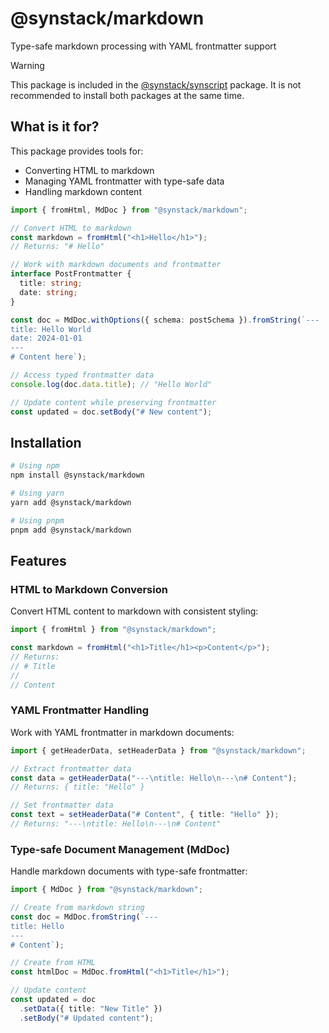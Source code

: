 # @synstack/markdown

Type-safe markdown processing with YAML frontmatter support

> [!WARNING]
> This package is included in the [@synstack/synscript](https://github.com/pAIrprogio/synscript) package. It is not recommended to install both packages at the same time.

## What is it for?

This package provides tools for:

- Converting HTML to markdown
- Managing YAML frontmatter with type-safe data
- Handling markdown content

```typescript
import { fromHtml, MdDoc } from "@synstack/markdown";

// Convert HTML to markdown
const markdown = fromHtml("<h1>Hello</h1>");
// Returns: "# Hello"

// Work with markdown documents and frontmatter
interface PostFrontmatter {
  title: string;
  date: string;
}

const doc = MdDoc.withOptions({ schema: postSchema }).fromString(`---
title: Hello World
date: 2024-01-01
---
# Content here`);

// Access typed frontmatter data
console.log(doc.data.title); // "Hello World"

// Update content while preserving frontmatter
const updated = doc.setBody("# New content");
```

## Installation

```bash
# Using npm
npm install @synstack/markdown

# Using yarn
yarn add @synstack/markdown

# Using pnpm
pnpm add @synstack/markdown
```

## Features

### HTML to Markdown Conversion

Convert HTML content to markdown with consistent styling:

```typescript
import { fromHtml } from "@synstack/markdown";

const markdown = fromHtml("<h1>Title</h1><p>Content</p>");
// Returns:
// # Title
//
// Content
```

### YAML Frontmatter Handling

Work with YAML frontmatter in markdown documents:

```typescript
import { getHeaderData, setHeaderData } from "@synstack/markdown";

// Extract frontmatter data
const data = getHeaderData("---\ntitle: Hello\n---\n# Content");
// Returns: { title: "Hello" }

// Set frontmatter data
const text = setHeaderData("# Content", { title: "Hello" });
// Returns: "---\ntitle: Hello\n---\n# Content"
```

### Type-safe Document Management (MdDoc)

Handle markdown documents with type-safe frontmatter:

```typescript
import { MdDoc } from "@synstack/markdown";

// Create from markdown string
const doc = MdDoc.fromString(`---
title: Hello
---
# Content`);

// Create from HTML
const htmlDoc = MdDoc.fromHtml("<h1>Title</h1>");

// Update content
const updated = doc
  .setData({ title: "New Title" })
  .setBody("# Updated content");
```
